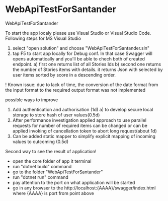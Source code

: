 # WebApiTestForSantander
WebApiTestForSantander


To start the app localy please use Visual Studio or Visual Studio Code. 
Following steps for MS Visual Studio
 1) select "open solution" and choose "WebApiTestForSantander.sln" 
 2) tap F5 to start app locally for Debug conf. In that case Swagger will opens automatically and you'll be able to chech both of created endpoint.
  a) first one returns list of all Stories Ids
  b) second one returns the number of Stories items with details. it returns Json with selected by user items sorted by score in a descending order.

! Known issue: 
 due to lack of time, the conversion of the date format from the input format to the required output format was not implemented

possible ways to improve

1) Add authentication and authorisation (1d)
	a) to develop secure local storage to store hash of user values(0.5d)
2) After performance investigation applied approach to use parallel requests for number of required items can be changed or can be applied invoking of cancellation token to abort long request(about 1d)
3) Can be added static mapper to simplify explicit mapping of incoming values to outcoming (0.5d)


Second way to see the result of application!
  * open the core folder of app it terminal
  * run "dotnet build" command
  * go to the folder "WebApiTestForSantander"
  * run "dotnet run" command
  * pay attention to the port on what application will be started
  * go in any browser to the http://localhost:{AAAA}/swagger/index.html where {AAAA} is port from point above
  